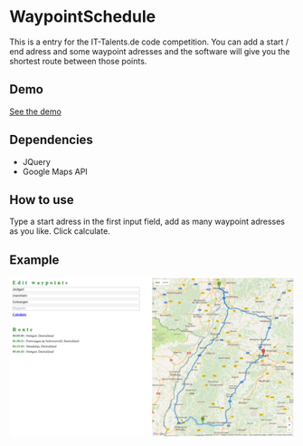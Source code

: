 # WaypointSchedule
This is a entry for the IT-Talents.de code competition. You can add a start / end adress and some waypoint adresses and the software will give you the shortest route between those points.

## Demo
[See the demo](http://moritzgoeckel.com/WaypointSchedule)

## Dependencies
* JQuery
* Google Maps API

## How to use
Type a start adress in the first input field, add as many waypoint adresses as you like. Click calculate.

## Example
![example](https://raw.githubusercontent.com/MoritzGoeckel/WaypointSchedule/master/demo.PNG)
